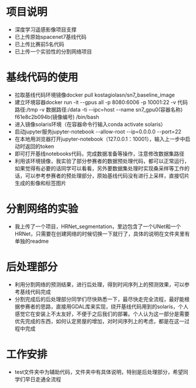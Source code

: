 # 项目说明
* 深度学习遥感影像项目支撑
* 已上传原始spacenet7基线代码
* 已上传比赛前5名代码
* 已上传一个实验性的分割网络项目

# 基线代码的使用
* 拉取基线代码环境镜像docker pull kostagiolasn/sn7_baseline_image
* 建立环境容器docker run -it --gpus all  -p 8080:6006 -p 10001:22 -v 代码路径:/tmp -v 数据路径:/data  -ti --ipc=host --name sn7_gpu0(容器名称) f61e8c2b094b(镜像编号)  /bin/bash
* 进入镜像solaris环境（在容器命令行输入conda activate solaris）
* 启动jupyter服务jupyter-notebook --allow-root --ip=0.0.0.0 --port=22
* 在本地用浏览器打开jupyter-notebook（127.0.0.1：10001），输入上一步中启动时返回的token
* 即可打开基线notebooks代码，完成数据准备等操作，注意修改数据集路径
* 利用该环境镜像，我实验了部分参赛者的数据预处理代码，都可以正常运行，如果觉得有必要的话同学可以看看，另外要数据集处理时实现桑采样等工作的话，可以参考参赛者的预处理部分，原始基线代码没有进行上采样，直接切片生成的影像和标签图片

# 分割网络的实验
* 我上传了一个项目，HRNet_segmentation，里边包含了一个UNet和一个HRNet，只需要在创建网络的时候切换一下就行了，具体的说明在文件夹里有单独的readme

# 后处理部分
* 利用分割网络的预测结果，进行后处理，得到时间序列上的预测效果，可以参考基线代码完成
* 分割完成后的后处理部分同学们尽快熟悉一下，最尽快走完全流程，最好能根据参赛者的思路，直接用GDAL库来实现，绕开基线代码用到的solaris，个人感觉它在安装上不太友好，不便于之后我们的部署。个人认为这一部分是需要优先完成的东西，如何认定房屋的增加，对时间序列上的考虑，都是在这一过程中完成

# 工作安排
* test文件夹中为辅助代码，文件夹中有具体说明，特别是后处理部分，希望同学们早日走通全流程
